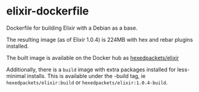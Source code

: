 # elixir-dockerfile
Dockerfile for building Elixir with a Debian as a base.

The resulting image (as of Elixir 1.0.4) is 224MB with hex and rebar plugins installed.

The built image is available on the Docker hub as [hexedpackets/elixir](https://registry.hub.docker.com/u/hexedpackets/elixir/)

Additionally, there is a `build` image with extra packages installed for less-minimal installs. This is available under the -build tag, ie `hexedpackets/elixir:build` or `hexedpackets/elixir:1.0.4-build`.
